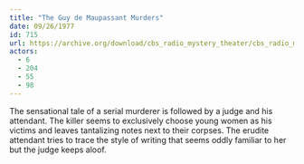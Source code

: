 ```yaml
---
title: "The Guy de Maupassant Murders"
date: 09/26/1977
id: 715
url: https://archive.org/download/cbs_radio_mystery_theater/cbs_radio_mystery_theater-0701-0750.zip/cbs_radio_mystery_theater-0701-0750%2Fcbsrmt_0715_the_guy_de_maupassant_murders.mp3
actors:
  - 6
  - 204
  - 55
  - 98
---
```

The sensational tale of a serial murderer is followed by a judge and his attendant. The killer seems to exclusively choose young women as his victims and leaves tantalizing notes next to their corpses. The erudite attendant tries to trace the style of writing that seems oddly familiar to her but the judge keeps aloof.